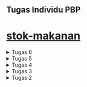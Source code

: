 ## Tugas Individu PBP

# [stok-makanan](https://stok-nyamnyam.adaptable.app/)

<details>
<summary> Tugas 6 </summary>

## Jelaskan perbedaan antara asynchronous programming dengan synchronous programming.

Synchronous programming menjalankan tugas satu per satu secara berurutan dan menunggu setiap tugas selesai sebelum melanjutkan ke tugas berikutnya. Asynchronous programming memungkinkan beberapa tugas berjalan bersamaan tanpa harus menunggu tugas sebelumnya selesai. Ini membuat program tetap responsif dan efisien saat menangani operasi-operasi yang membutuhkan waktu lama, seperti I/O atau panggilan jaringan.

## Dalam penerapan JavaScript dan AJAX, terdapat penerapan paradigma event-driven programming. Jelaskan maksud dari paradigma tersebut dan sebutkan salah satu contoh penerapannya pada tugas ini.

Paradigma event-driven programming adalah pendekatan dalam pengembangan perangkat lunak di mana program merespons peristiwa atau kejadian yang terjadi. Dalam konteks JavaScript dan AJAX, program merespons peristiwa-peristiwa tertentu, seperti klik tombol atau pembaruan data dari server, tanpa harus menunggu operasi selesai secara sinkron.

```
        function addItem() {
            fetch("{% url 'main:create_ajax' %}", {
                method: "POST",
                body: new FormData(document.querySelector('#form'))
            }).then(refreshItems)

            document.getElementById("form").reset()
            return false
        }

        document.getElementById("button_add").onclick = addItem <----- event listener onclick pada button dengan id button_add yang akan memanggil function addItem() bila ada event ditekan
```

## Jelaskan penerapan asynchronous programming pada AJAX.

AJAX (Asynchronous JavaScript and XML) memungkinkan browser berkomunikasi dengan server secara asynchronous, artinya halaman web dapat mengirim atau menerima data dari server tanpa harus me-refresh atau menghentikan eksekusi kode JavaScript utama. Dengan menggunakan teknik ini, aplikasi web dapat tetap responsif dan interaktif, memungkinkan pengguna berinteraksi dengan halaman web tanpa harus menunggu waktu lama untuk pemrosesan data dari server. Hal ini meningkatkan pengalaman pengguna dengan membuat aplikasi web terasa lebih cepat dan responsif.

## Pada PBP kali ini, penerapan AJAX dilakukan dengan menggunakan Fetch API daripada library jQuery. Bandingkanlah kedua teknologi tersebut dan tuliskan pendapat kamu teknologi manakah yang lebih baik untuk digunakan.

### Perbandingan Fetch API dan jQuery AJAX

| Kriteria           | Fetch API                                                         | jQuery AJAX                                                                               |
| ------------------ | ----------------------------------------------------------------- | ----------------------------------------------------------------------------------------- |
| **Sintaksis**      | Modern, menggunakan Promise dan async/await.                      | Lebih ringkas dan mudah dipahami.                                                         |
| **Ringan**         | Ringan, hanya membutuhkan beberapa baris kode.                    | Memuat library tambahan, cenderung lebih berat.                                           |
| **Fleksibilitas**  | Dapat mengelola berbagai jenis request dan response.              | Terbatas pada fitur dasar AJAX.                                                           |
| **Dukungan**       | Didukung di semua browser modern.                                 | Memiliki penanganan perbedaan browser, namun tidak semua fitur didukung di semua browser. |
| **Kompatibilitas** | N/A                                                               | Menangani perbedaan antar browser dengan baik.                                            |
| **Kelebihan**      | Fleksibel, modern, dan efisien.                                   | Sintaksis mudah dipahami, kompatibilitas baik.                                            |
| **Kekurangan**     | Membutuhkan penanganan lebih lanjut untuk perbedaan browser lama. | Lebih berat jika hanya digunakan untuk AJAX requests saja.                                |
| **Popularitas**    | Semakin populer di komunitas pengembang JavaScript.               | Sudah lama populer, banyak sumber dan dokumentasi.                                        |

**Pendapat:** Pemilihan antara Fetch API dan jQuery AJAX tergantung pada kebutuhan proyek dan preferensi pengembang. Fetch API menawarkan pendekatan yang lebih modern dan efisien, sementara jQuery AJAX menyediakan sintaksis yang lebih ringkas dan mudah dipahami, terutama untuk pengembang yang sudah terbiasa dengan jQuery.

## Cara Implementasi

Mengimplementasikan AJAX GET:

- Membuat fungsi `getItems` untuk melakukan fetch pada berkas `main.html` yang memanggil suatu fungsi di `views.py`.
- Mengambil item pengguna tersebut dan mengembalikannya dalam format JSON di `views.py`.
- Membuat fungsi untuk memperbarui tampilan kartu. Fungsi ini akan memanggil fungsi `getItems` dan memindahkan kode pembuatan kartu HTML ke dalam fungsi `refreshItems`. Fungsi ini membuat kartu untuk setiap item.
- Routing semua fungsi baru di `views.py` pada `urls.py`.

views.py

```
...
def get_item_json(request):
    item = Item.objects.filter(user=request.user)
    return HttpResponse(serializers.serialize('json', item))

@csrf_exempt
def create_ajax(request):
    if request.method == 'POST':
        name = request.POST.get("name")
        amount = request.POST.get("amount")
        description = request.POST.get("description")
        user = request.user

        new_item = Item(name=name, amount=amount, description=description, user=user)
        new_item.save()
        return HttpResponse(b"CREATED", status=201)

    return HttpResponseNotFound()
...
```

urls.py

```
...
from main.views import  get_item_json, create_ajax
...
urlpatterns = [
...
    path('get-item/', get_item_json, name='get_item_json'),
    path('create-ajax/', create_ajax, name='create_ajax')
]
```

Mengimplementasikan AJAX POST:

- Membuat formulir modal dan membuat tombol untuk membuka modal tersebut.
- Membuat fungsi `create_ajax` yang berfungsi untuk menambahkan item di `views.py`. Fungsi ini mengambil data dari modal, membuat objek Item baru dengan data yang diperoleh, dan menyimpannya ke database.
- Routing untuk fungsi tersebut pada `urls.py`.
- Menghubungkan formulir ke fungsi `create_ajax` dengan membuat suatu fungsi menggunakan JavaScript. Fungsi ini adalah `addItem` dan akan melakukan fetch terhadap `create_ajax` dengan mengirimkan permintaan HTTP menggunakan metode POST dan tubuh berupa data-data yang dikirimkan dari modal. Kemudian memanggil fungsi `refreshItems` untuk memperbarui daftar item berikutnya dan mengosongkan kolom input pada modal.

Mengumpulkan berkas statis (seperti pada Tutorial 2):

- Menambahkan `STATIC_ROOT = os.path.join(BASE_DIR, 'static')` pada berkas `settings.py` (path direktori di mana semua berkas statis yang dikumpulkan oleh `collectstatic` akan disalin).
- Menjalankan perintah `python manage.py collectstatic` di terminal.

Menjawab pertanyaan Tugas Individu 6.

</details>

<details>
<summary> Tugas 5 </summary>

## Manfaat dari setiap element selector dan waktu yang tepat untuk menggunakannya

- Element selector memungkinkan kita untuk mengubah properti untuk semua elemen dengan tag yang sama. Tepat digunakan jika ingin menerapkan style/gaya umum dari semua elemen dengan jenis yang sama. Contoh, memodifikasi semua `<h1>` atau judul level 1.

```
h1 {
    font-size: 24px;
    color: #ff0000;
}
```

- ID selector digunakan untuk memilih elemen tertentu dengan atribut ID yang bersifat unik sehingga memungkinkan pemilihan elemen yang spesifik.

```
#header {
  background-color: #f0f0f0;
  margin-top: 0;
  padding: 20px 20px 20px 40px;
}
```

- Class selector memungkinkan kita untuk memilih elemen berdasarkan class tertentu. Contohnya dapat digunakan untuk mengelompokkan elemen dengan karakteristik serupa untuk menerapkan gaya secara bersamaan.

```
.content_section {
  background-color: #3696e1;
  margin-bottom: 30px;
  color: #000000;
  font-family: cursive;
  padding: 20px 20px 20px 40px;
}
```

## HTML5 Tag

- `<title>` -> untuk judul web
- `<body>` -> untuk bagian isi dari web
- `<header>` -> untuk mengelompokkan elemen-elemen yang berada di bagian atas halaman atau bagian dari suatu konten.
- `<tr>` -> mendefinisikan setiap baris dalam tabel
- `<td>` -> mendefinisikan sel data yang merupakan konten utama dalam tabel. Sel berada di dalam baris
- `<button>` -> untuk membuat tombol
- `<h1> <h2> <h3> dst` -> untuk membuat header
- `<p>` -> untuk membuat paragraf
- `<br>` -> memasukan satu break line

## Perbedaan Margin dan Padding

- Margin: digunakan untuk mengatur jarak antara elemen dengan elemen lain di sekitarnya. Margin tidak mempunyai warna background dan atribut visual lain.
- Padding: digunakan untuk mengatur jarak antara isi konten dengan batas tepi elemen. Padding dapat memiliki warna latar belakang yang sama dengan elemen tersebut, sehingga bagian padding akan berwarna sesuai dengan elemen tersebut.

## Perbedaan antara framework CSS Tailwind dan Bootstrap

Bootstrap tepat digunakan jika ingin mempercepat proses dan konsistensi desain yang telah didefinisikan sebelumnya, tetapi kurang fleksibel. Jika dibutuyhkan fleksibilitas lebih dalam proses design, Tailwind mungkin lebih baik untuk dipilih. Bootstrap memiliki banyak komponen built in yang siap untuk digunakan. Di sisi lain, Tailwind menyediakan komponen yang lebih mendasar sehingga mungkin akan memerlukan kustomisasi dalam pemanfaatannya.

## Cara Implementasi Kostumisasi Desain

Saya melakukan proses desain pada HTML sesuai kebutuhan dari masing-masing file. Saya menggunakan CSS biasa dengan internal style sheet. Kemudian, saya membuat navbar dengan melakukan penyesuaian sesuai kebutuhan saya, saya menggunakan template navbar dari website Bootstrap yang disediakan pada tutorial.

</details>

<details>
<summary> Tugas 4 </summary>

## Apa itu Django UserCreationForm, dan jelaskan apa kelebihan dan kekurangannya?

`UserCreationForm` adalah formulir bawaan yang memudahkan pembuatan formulir pendaftaran pengguna dalam aplikasi web. Form ini meng-handle informasi yang dibutuhkan dalam proses pembuatan _user_ sehingga _programmer_ tidak perlu membuat kode dari awal. Kelebihan dari `UserCreationForm` adalah menyediakan formulir bawaan yang memudahkan pembuatan _user_ baru dengan validasi otomatis sehingga akan menghemat waktu pemrograman. Namun, kekurangannya adalah kurangnya fleksibilitas untuk disesuaikan sepenuhnya dengan kebutuhan formulir registrasi yang kompleks.

## Apa perbedaan antara autentikasi dan otorisasi dalam konteks Django, dan mengapa keduanya penting?

`Autentikasi` adalah proses verifikasi identitas pengguna yang mencoba mengakses sistem. Contoh: proses _login_.

`Otorisasi` adalah proses pengecekan izin terhadap sumber daya yang dapat diakses oleh pengguna yang sedang diotentikasi. Contoh: perbedaan sumber daya yang dapat diakses oleh roles Asdos dan Mahasiswa dalam sebuah server Discord suatu mata kuliah karena ada batasan yang telah ditentukan.

## Apa itu cookies dalam konteks aplikasi web, dan bagaimana Django menggunakan cookies untuk mengelola data sesi pengguna?

Cookies adalah penyimpanan data informasi dari aplikasi web. Informasi yang disimpan, seperti sesi, preferensi, atau identifikasi pengguna. Identifier unik dari pengguna ini akan disimpan dan diolah oleh Django menggunakan cookies. Cookies akan mengirimkan identifier ke perangkat yang digunakan oleh pengguna saat mereka mengakses aplikasi web. Identifier digunakan untuk mengaitkan pengguna dengan data sesi yang mereka miliki pada server.

## Apakah penggunaan cookies aman secara default dalam pengembangan web, atau apakah ada risiko potensial yang harus diwaspadai?

Penggunaan cookies belum tentu aman secara default. Cookies disimpan/dikirimkan ke perangkat pengguna sehingga pihak yang memiliki akses terhadap perangkat tersebut juga dapat mengakses cookies yang ada di dalamnya. Cookies dapat dicuri atau disadap jika tidak dienkripsi dengan baik. Selain itu, terdapat ancaman lain yang mungkin muncul dari penggunaan cookies dalam pengembangan web. Salah satunya adalah CSRF (_Cross-Site Request Forgery_).

## Cara Implementasi

1. Mengaktifkan _virtual environment_: `env\Scripts\activate.bat`

2. Membuat form dan fungsi register, login, serta logout pada `views.py`. Kemudian, melakukan _routing_ pada `urls.py` dengan mengimpor fungsi-fungsi yang digunakan dan menambahkan path url.

3. UserCreationForm membantu membuat formulir registrasi dan akun pengguna dalam aplikasi web ketika data form di-submit. Dilakukan validasi _input_ form tersebut. Jika sesuai, maka data yang diperoleh dari form akan disimpan dan mengarahkan pengguna ke halaman login.

4. Membuat `register.html` dan `login.html` seperti yang diajarkan pada tutorial.

5. Pada proses _login_, program meminta _input_ username dan password untuk kemudian dilakukan autentikasi. Jika autentikasi berhasil, akan dilakukan proses _login_ dan mengarahkan pengguna ke halaman main. Saya juga menambahkan restriksi agar halaman main hanya bisa diakses oleh pengguna yang sudah _login_ dengan _decorator_ `login_required`.

6. Pada proses _logout_, data cookie `last_login` pengguna akan dihapus dan pengguna dikembalikan ke halaman login.

7. Menambahkan tombol-tombol pada `main.html`, seperti tombol _logout_, _add new item_, mengurangi kuantitas item, menambah kuantitas item, dan menghapus suatu item.

8. Untuk menampilkan detail informasi, saya menambahkan `response.set_cookie('last_login', str(datetime.datetime.now()))` dalam _dictionary context function_ `show_main` yang di-pass ke `main.html` untuk informasinya dirender. Saya juga mengubah _value_ dari `name` dalam _dictionary context function_ `show_main` untuk mengirimkan _username_ dari pengguna yang sedang _login_.

9. Menjalankan server dengan `python manage.py runserver` dan membuat akun dengan username 'Ariana'. Kemudian, menghubungkan model `Item` dan `User`.

10. Melakukan migrasi dan mencoba mengakses halaman web yang telah dibuat.

11. Menjawab pertanyaan-pertanyaan pada Tugas 4.

</details>

<details>
<summary> Tugas 3 </summary>

## Perbedaan antara _form_ `POST`dan `GET` dalam Django

Method `POST` merupakan method protokol HTTP untuk mengirimkan data ke server. Pada method `POST`, data dikirim sebagai dari body request sehingga tidak terlihat dalam URL. Method ini sesuai untuk mengirimkan data yang lebih besar jika dibandingkan dengan method `GET`, seperti _upload file_.

Method `GET` merupakan method protokol HTTP untuk mengambil data dari server. Berbeda dengan `POST`, method `GET` tidak cocok untuk mengirimkan data sensitif sebab data yang dikirimkan melalui method `GET` terlihat dalam URL (data ditambahkan sebagai parameter query). Kapasitas data method `GET` lebih kecil dibandingkan method `POST`. Oleh karena itu, method ini lebih sesuai untuk mendapatkan data yang relatif kecil, seperti saat _membuka halaman web yang bersifat publik_.

## Perbedaan utama antara XML, JSON, dan HTML dalam konteks pengiriman data

#### XML (eXtensible Markup Language)

XML digunakan untuk mengorganisir data dalam hierarki yang terstruktur, seperti mengorganisir berkas dalam folder dan subfolder komputer. Tag pembuka dan penutup yang mendefinisikan elemen dan atribut (sintaks XML dapat dianalogikan seperti HTML yang menyimpan data dalam bentuk tree node), memungkinkan fleksibilitas dalam mendefinisikan format data yang sesuai dengan kebutuhan aplikasi.

- XML biasanya digunakan untuk data yang perlu diorganisir dengan struktur yang kompleks karena menggunakan tag pada setiap elemen data. Contoh penggunaannya, seperti konfigurasi aplikasi atau pertukaran data antarsistem yang berbeda.

#### JSON (JavaScript Object Notation)

JSON digunakan untuk menyimpan data dalam format objek dengan pasangan `key-value`, seperti format daftar kontak di ponsel. Fomat yang relatif singkat dan intuitif tersebut memudahkan manusia dalam membaca dan memahaminya.

- JSON cocok untuk pertukaran data dalam pengembangan web karena sederhana, ringkas, dan relatif mudah di-parsing. JSON menggunakan `dictionary` dan `list` sebagai _container_ sehingga mudah dibaca oleh mesin juga. Data dikirim dalam bentuk JavaScript sehingga lebih mudah dimanipulasi sehingga JSON sering digunakan.

#### HTML (HyperText Markup Language)

HTML digunakan untuk mengirimkan tampilan halaman web, dapat diibaratkan seperti membangun struktur rumah dengan kamar, pintu, dan jendela. `HTML` lebih cocok jika client-nya adalah manusia, bukan aplikasi yang mengambil data (karena diperlukan parsing). Proses parsing akan memakan waktu dan kurang efisien.

## Mengapa JSON sering digunakan dalam pertukaran data antara aplikasi web modern?

`JSON` sering digunakan karena penyajian data yang lebih sederhana dari `XML` sehingga lebih efisien. Ditambah, format ini lebih mudah dibaca oleh manusia dan mesin, seperti yang telah disebutkan sebelumnya.

## Cara Implementasi

1. Mengaktifkan _virtual environment_: `env\Scripts\activate.bat`

2. Membuat direktori `templates` di _root folder_. Di dalam folder tersebut, saya menambahkan `base.html` sebagai template.

3. Membuat `_form_s.py` di `main` yang mengimplementasikan `django._form_s` untuk membantu penyusunan struktur _input_ _form_ yang akan dibuat. Kode yang saya gunakan mirip dengan yang telah diajarkan saat tutorial. Perbedaanya terdapat pada nama model yang sekarang menjadi `Item` dan sebuah field `amount` yang menggantikan field `price`.

```
from django.forms import ModelForm
from main.models import Item

class ProductForm(ModelForm):
    class Meta:
        model = Item
        fields = ["name", "amount", "description"]
```

4. Memodifikasi `views.py` dengan menambahkan fungsi-fungsi yang dibutuhkan. Fungsi dalam `views.py`

- `show_main` --> menampilkan data `Item` melalui _form_
- `create_product` --> mengelola pembuatan produk
- `show_html` --> menampilkan data dalam bentuk HTML
- `show_xml` --> menampilkan data dalam bentuk XML
- `show_json` --> menampilkan data dalam bentuk JSON
- `show_xml_by_id` --> menampilkan data dalam bentuk XML berdasarkan id tertentu
- `show_json_by_id` --> menampilkan data dalam bentuk JSON berdasarkan id tertentu

5. Melakukan routing dengan mengimpor fungsi-fungsi yang ada pada `views.py` dalam `urls.py` yang terdapat pada `main` folder. Kemudian, menambahkan _path url_ untuk setiap fungsi dalam `urls.py`. Hal ini bertujuan untuk mengakses fungsi-fungsi yang sudah diimport sebelumnya.

6. Membuat berkas `create_product.html` di `main/templates`, seperti pada tutorial.

7. Memodifikasi `main.html` pada `main/templates` untuk menampilkan data produk dalam bentuk table dan menambahkan tombol `Add New Product` yang akan _redirect_ ke halaman _form_.

## Screenshots Postman

### HTML

![](/img_tugas3/html-1.png)
![](/img_tugas3/html-2.png)
![](/img_tugas3/html-3.png)

### XML

![](/img_tugas3/xml.png)

### JSON

![](/img_tugas3/json.png)

### XML by ID

![](/img_tugas3/xml_id1.png)
![](/img_tugas3/xml_id2.png)

### JSON by ID

![](/img_tugas3/json_id1.png)
![](/img_tugas3/json_id2.png)

</details>

<details>
<summary> Tugas 2 </summary>

## 1. Cara Implementasi

1. Memilih direktori lokal yang akan menyimpan proyek Git dan melakukan inisiasi repositori baru dengan berintah `git init`.

- Menghubungkan keduanya dengan perintah `git remote add origin <url_repo_github>`.
- Membuat virtual environment untuk projek baru ini dengan `python -m venv env` dan mengaktifkannya `env\Scripts\activate.bat`.
- Pada direktori yang sama, saya menambahkan berkas `requirements.txt` yang berisi dependencies sebagai berikut:
  ```
  Django
  Gunicorn
  Whitenoise
  psycopg2-binary
  requests
  urllib3
  ```
- Memasang dependencies dengan perintah `pip install -r requirements.txt`
- Membuat proyek Django baru Bernama `stok_makanan` dengan perintah `django-admin startproject stok_makanan .`
- Menambahkan file `.gitignore`
- Mengatur akses aplikasi web dengan menambahkan `\*` pada `ALLOWED_HOST` pada `settings.py`
- Mendaftarkan `main` dalam proyek _stok makanan_:
  - Membuat aplikasi `main` dalam proyek `stok_makanan` dengan `python manage.py startapp main`
  - Menambahkan `main` ke `INSTALLED_APPS` dalam `settings.py`
- Menambahkan direktori `template` pada direktori `main`
- Menambahkan file `main.html` dalam direktori `templates` pada aplikasi `main` yang nantinya akan menampilkan data aplikasi
- Menambahkan fungsi `show_main` pada `views.py` yang ada pada direksori aplikasi `main` yang berfungsi mengatur permintaan HTTP dan mengembalikan tampilan yang sesuai.
- Melakukan routing URL
  - Mengonfigurasi routing URL aplikasi main agar dapat diakses melalui peramban web
    - Membuat berkas `urls.py` dalam direktori `main`, seperti yang telah diberikan saat tutorial
  - Mengonfigurasi routing URL proyek untuk menghubungkannya ke tampilan `main`
    - Menambahkan rute URL pada `urls.py` dalam direktori proyek `stok_makanan`, seperti yang telah diberikan saat tutorial
- Mengubah berkas `models.py` dalam aplikasi `main` sesuai kebutuhan
  - Menambahkan `Item` dengan atribut `name`, `amount`, dan `description`
    - name sebagai nama item dengan tipe CharField.
    - amount sebagai jumlah item dengan tipe IntegerField.
    - description sebagai deskripsi item dengan tipe TextField.
- Menambahkan unit test `tests.py` pada direktori aplikasi `main`, seperti yang diberikan pada tutorial
- Melakukan deployment proyek pada Adaptable.io, seperti yang dicontohkan pada tutorial dengan melakukan penyesuaian yang dibutuhkan dan start command `python manage.py migrate && gunicorn stok_makanan.wsgi`

## 2. Bagan

![Bagan](bagan.png)

Penjelasan bagan:

1. Client memerintahkan peramban web untuk mengunjungi situs berbasis django.
2. Peramban akan mengirimkan `HTTP Request` dari client ke server situs yang dikunjungi. Request akan dihandle oleh `urls.py`.
3. Setelah pattern ditemukan, function dalam `views.py` yang sesuai (fungsi yang terikat dengan url tersebut) akan memproses request client. `models.py` menyimpan data dan logika aplikasi. `views.py` memproses request dengan menampilkan data dari model (models.py) dan menghubungkannya dengan template (.html).
4. Setelah itu, peramban web akan mengirimkan halaman web yang diminta client berupa `html`. Peramban client merender `html` sebagai `HTTP Response` dari server django.

## 3. Virtual Environment

### Mengapa menggunakan virtual environment?

Penggunaan virtual environment pada proyek django lebih disarankan dibandingkan tanpa menggunakannya.Virtual environment berguna untuk mengisolasi package serta dependencies dari aplikasi sehingga tidak bertabrakan dengan dependencies lain yang ada pada komputer. Jika dibayagkan, pada tiap proyeknya kita akan memiliki python yang berbeda. Hal ini membantu kita dalam mengelola dependencies proyek sehingga dapat menghindari terjadinya konflik.

### Apakah aplikasi web berbasis Django dapat dibuat tanpa menggunakan virtual environment?

Ya. Proyek django tetap dapat dibuat tanpa menggunakan virtual environment selama python sistem kita memiliki depedensi yang akan digunakan.

## 4. MVC, MVT, dan MVVM

Konsep arsitektur dalam pengembangan web untuk memisahkan komponen-komponen utama sebuah aplikasi. Hal ini akan memungkinkan pengembang web untuk mengorganisasi dan mengelola kode dengan lebih terstruktur.

### MVC (Model View Controller)

<img src=https://ristek.link/mvc-pic>

Model: bagian yang mengelola data dan logika aplikasi
View: bagian yang mengatur tampilan data dari model
Controller: bagian yang bertugas mengatur _flow_ interaksi `model` dan `view`. Meneruskan hasil manipulasi data dari `model` ke `view` yang akan ditampilkan pada layar pengguna

### MVT (Model View Template)

<img src=https://miro.medium.com/v2/resize:fit:1400/0*8ZFh-CsrMi7bQG0O.jpg>

Model: bagian yang mengelola data dan logika aplikasi
View: bagian yang menampilkan data dari `model` dan menghubungkannya dengan `template`
Template: bagian yang mengatur tampilan antarmuka pengguna (serupa dengan `Controller` pada `MVC`)

### MVVM (Model View ViewModel)

<img src=https://media.geeksforgeeks.org/wp-content/uploads/20221012200730/gfgmvvm.png>

Pola desain yang membedakan UI dengan logika dari aplikasi. `Viewmodel` serupa dengan `Controller`. Konsep ini memungkinkan pengembang melakukan pemisahan kerja yang lebih baik antara UI dengan logika.

Model: bagian yang mengatur data dan logika aplikasi
View: bagian yang mengatur tampilan antarmuka pengguna, tetapi tidak mengolah data
ViewModel: bagian yang menghubungkan `model` dan `view`, meneruskan data yang akan ditampilkan ke `view`

## Perbedaan

Pada konsep MVC, pemisahan kerja lebih tegas dibanding konsep lainnya. Bagian yang serupa dengan `Controller pada MVC` adalah `Template pada MVT` dan `ViewModel pada MVVM`. Meski demikian, terdapat perbedaan di antara ketiga konsep, seperti yang telah disampaikan sebelumnya.

</details>
